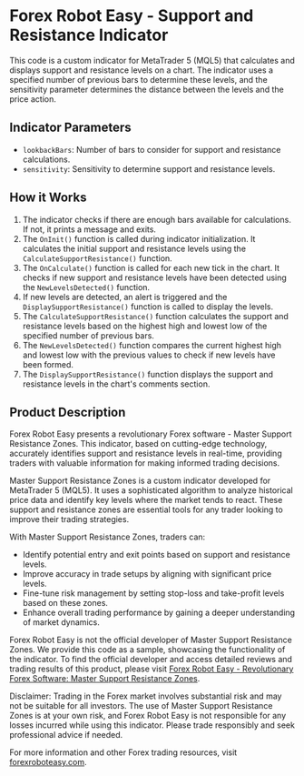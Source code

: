 # Forex Robot Easy - Support and Resistance Indicator

This code is a custom indicator for MetaTrader 5 (MQL5) that calculates and displays support and resistance levels on a chart. The indicator uses a specified number of previous bars to determine these levels, and the sensitivity parameter determines the distance between the levels and the price action.

## Indicator Parameters

- `lookbackBars`: Number of bars to consider for support and resistance calculations.
- `sensitivity`: Sensitivity to determine support and resistance levels.

## How it Works

1. The indicator checks if there are enough bars available for calculations. If not, it prints a message and exits.
2. The `OnInit()` function is called during indicator initialization. It calculates the initial support and resistance levels using the `CalculateSupportResistance()` function.
3. The `OnCalculate()` function is called for each new tick in the chart. It checks if new support and resistance levels have been detected using the `NewLevelsDetected()` function.
4. If new levels are detected, an alert is triggered and the `DisplaySupportResistance()` function is called to display the levels.
5. The `CalculateSupportResistance()` function calculates the support and resistance levels based on the highest high and lowest low of the specified number of previous bars.
6. The `NewLevelsDetected()` function compares the current highest high and lowest low with the previous values to check if new levels have been formed.
7. The `DisplaySupportResistance()` function displays the support and resistance levels in the chart's comments section.

## Product Description

Forex Robot Easy presents a revolutionary Forex software - Master Support Resistance Zones. This indicator, based on cutting-edge technology, accurately identifies support and resistance levels in real-time, providing traders with valuable information for making informed trading decisions.

Master Support Resistance Zones is a custom indicator developed for MetaTrader 5 (MQL5). It uses a sophisticated algorithm to analyze historical price data and identify key levels where the market tends to react. These support and resistance zones are essential tools for any trader looking to improve their trading strategies.

With Master Support Resistance Zones, traders can:

- Identify potential entry and exit points based on support and resistance levels.
- Improve accuracy in trade setups by aligning with significant price levels.
- Fine-tune risk management by setting stop-loss and take-profit levels based on these zones.
- Enhance overall trading performance by gaining a deeper understanding of market dynamics.

Forex Robot Easy is not the official developer of Master Support Resistance Zones. We provide this code as a sample, showcasing the functionality of the indicator. To find the official developer and access detailed reviews and trading results of this product, please visit [Forex Robot Easy - Revolutionary Forex Software: Master Support Resistance Zones](https://forexroboteasy.com/forex-robot-review/revolutionary-forex-software-master-support-resistance-zones/).

Disclaimer: Trading in the Forex market involves substantial risk and may not be suitable for all investors. The use of Master Support Resistance Zones is at your own risk, and Forex Robot Easy is not responsible for any losses incurred while using this indicator. Please trade responsibly and seek professional advice if needed.

For more information and other Forex trading resources, visit [forexroboteasy.com](https://forexroboteasy.com/).
